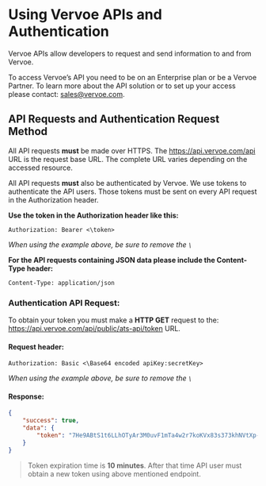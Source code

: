# Using Vervoe APIs and Authentication

Vervoe APIs allow developers to request and send information to and from Vervoe.

To access Vervoe’s API you need to be on an Enterprise plan or be a Vervoe Partner. To learn more about the API solution or to set up your access please contact: [sales@vervoe.com](mailto:sales@vervoe.com).


## API Requests and Authentication Request Method
All API requests <strong>must</strong> be made over HTTPS. The https://api.vervoe.com/api URL is the request base URL. The complete URL varies depending on the accessed resource. 

All API requests <strong>must</strong> also be authenticated by Vervoe. We use tokens to authenticate the API users. Those tokens must be sent on every API request in the Authorization header.

**Use the token in the Authorization header like this:**

`Authorization: Bearer <\token>`

*When using the example above, be sure to remove the `\`*

**For the API requests containing JSON data please include the Content-Type header:**

`Content-Type: application/json`

### Authentication API Request:

To obtain your token you must make a <strong>HTTP GET</strong> request to the: https://api.vervoe.com/api/public/ats-api/token URL.   

<!--
title: "Authorization request header"
lineNumbers: true
-->
#### Request header:
`Authorization: Basic <\Base64 encoded apiKey:secretKey>`

*When using the example above, be sure to remove the `\`*

#### Response:

```json
{
    "success": true,
    "data": {
        "token": "7He9ABtS1t6LLhOTyAr3M0uvF1mTa4w2r7koKVx83s373khNVtXp-WK3ufXuYasSc4mpUVwo0X4jcxpB1JBh4YRLN3bppvd_F-POMUCZPWGYIP7jz7h47cnD4Db9hqP2b4JdvO4N8y7bpqz6gcYnz6huSAHNy0ADEGWoqR5PvMpWeZBBrqzi8lHE4rgV4g9KBDp-bUbLybsuy-cvI1ueD4W5YUzd55-nn80fvBhAMDH5r18CVoIiSjY4CfTO7GY-bNUvLE4AMFk27XwyCxhJJ-uY4katIuQwkdB4vfECPYNFbXVPOiUtGL1K5Y5IzPCxKpn9ApfOeVDFSoXYectASVGu4wqcU1AnHtL54hdcYyQJXfX9fBB0owXxuPWLaRJlVQhUUNAGSfp5owbtSxpf0PmeynuDlUdOM2hFbSGXyx5RzycwkTM1LDiIKKgYCHirqswrgX7mBxQXfXo3U3GXobAQsxRwFOPTqvPWrrSXGIjfna1_x4rGb_XvWEtwzmYOX02cZH2Q0A5Vcql0tDRyHBovU7s6Y"
    }
}
```
<!-- theme: warning -->

> Token expiration time is **10 minutes**. After that time API user must obtain a new token using above mentioned endpoint.


